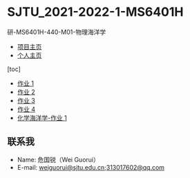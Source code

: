 # SJTU_2021-2022-1-MS6401H

研-MS6401H-440-M01-物理海洋学

* [项目主页](https://grwei.github.io/SJTU_2021-2022-1-MS6401H/)
* [个人主页](https://grwei.github.io/)

[toc]

* [作业 1](hw1.md)
* [作业 2](hw2.pdf)
* [作业 3](hw3.pdf)
* [作业 4](hw4.pdf)
* [化学海洋学-作业 1](co/hw1_危国锐_120034910021.pdf)

## 联系我

* Name: 危国锐（Wei Guorui）
* E-mail: weiguorui@sjtu.edu.cn;313017602@qq.com
